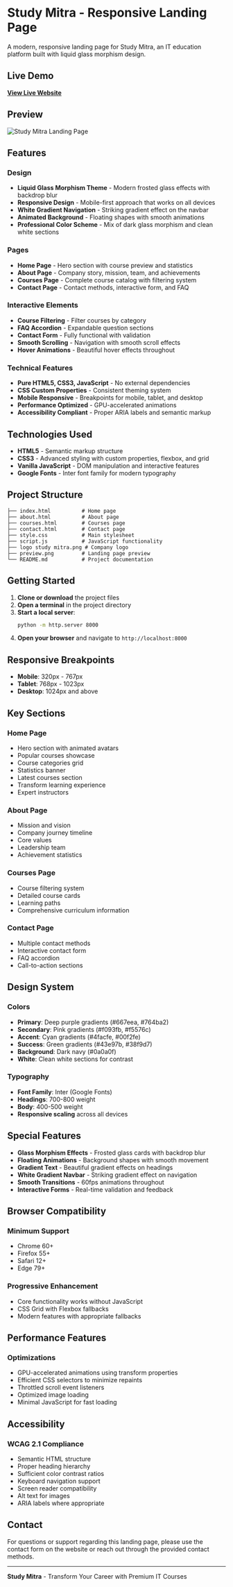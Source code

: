 # Study Mitra - Responsive Landing Page

A modern, responsive landing page for Study Mitra, an IT education platform built with liquid glass morphism design.

## Live Demo

**[View Live Website](https://krishanyadav333.github.io/Study-Mitra-Responsive-Landing-Page/)**

## Preview

![Study Mitra Landing Page](preview.png)

## Features

### Design
- **Liquid Glass Morphism Theme** - Modern frosted glass effects with backdrop blur
- **Responsive Design** - Mobile-first approach that works on all devices
- **White Gradient Navigation** - Striking gradient effect on the navbar
- **Animated Background** - Floating shapes with smooth animations
- **Professional Color Scheme** - Mix of dark glass morphism and clean white sections

### Pages
- **Home Page** - Hero section with course preview and statistics
- **About Page** - Company story, mission, team, and achievements
- **Courses Page** - Complete course catalog with filtering system
- **Contact Page** - Contact methods, interactive form, and FAQ

### Interactive Elements
- **Course Filtering** - Filter courses by category
- **FAQ Accordion** - Expandable question sections
- **Contact Form** - Fully functional with validation
- **Smooth Scrolling** - Navigation with smooth scroll effects
- **Hover Animations** - Beautiful hover effects throughout

### Technical Features
- **Pure HTML5, CSS3, JavaScript** - No external dependencies
- **CSS Custom Properties** - Consistent theming system
- **Mobile Responsive** - Breakpoints for mobile, tablet, and desktop
- **Performance Optimized** - GPU-accelerated animations
- **Accessibility Compliant** - Proper ARIA labels and semantic markup

## Technologies Used

- **HTML5** - Semantic markup structure
- **CSS3** - Advanced styling with custom properties, flexbox, and grid
- **Vanilla JavaScript** - DOM manipulation and interactive features
- **Google Fonts** - Inter font family for modern typography

## Project Structure

```
├── index.html          # Home page
├── about.html          # About page
├── courses.html        # Courses page
├── contact.html        # Contact page
├── style.css           # Main stylesheet
├── script.js           # JavaScript functionality
├── logo study mitra.png # Company logo
├── preview.png         # Landing page preview
└── README.md           # Project documentation
```

## Getting Started

1. **Clone or download** the project files
2. **Open a terminal** in the project directory
3. **Start a local server**:
   ```bash
   python -m http.server 8000
   ```
4. **Open your browser** and navigate to `http://localhost:8000`

## Responsive Breakpoints

- **Mobile**: 320px - 767px
- **Tablet**: 768px - 1023px
- **Desktop**: 1024px and above

## Key Sections

### Home Page
- Hero section with animated avatars
- Popular courses showcase
- Course categories grid
- Statistics banner
- Latest courses section
- Transform learning experience
- Expert instructors

### About Page
- Mission and vision
- Company journey timeline
- Core values
- Leadership team
- Achievement statistics

### Courses Page
- Course filtering system
- Detailed course cards
- Learning paths
- Comprehensive curriculum information

### Contact Page
- Multiple contact methods
- Interactive contact form
- FAQ accordion
- Call-to-action sections

## Design System

### Colors
- **Primary**: Deep purple gradients (#667eea, #764ba2)
- **Secondary**: Pink gradients (#f093fb, #f5576c)
- **Accent**: Cyan gradients (#4facfe, #00f2fe)
- **Success**: Green gradients (#43e97b, #38f9d7)
- **Background**: Dark navy (#0a0a0f)
- **White**: Clean white sections for contrast

### Typography
- **Font Family**: Inter (Google Fonts)
- **Headings**: 700-800 weight
- **Body**: 400-500 weight
- **Responsive scaling** across all devices

## Special Features

- **Glass Morphism Effects** - Frosted glass cards with backdrop blur
- **Floating Animations** - Background shapes with smooth movement
- **Gradient Text** - Beautiful gradient effects on headings
- **White Gradient Navbar** - Striking gradient effect on navigation
- **Smooth Transitions** - 60fps animations throughout
- **Interactive Forms** - Real-time validation and feedback

## Browser Compatibility

### Minimum Support
- Chrome 60+
- Firefox 55+
- Safari 12+
- Edge 79+

### Progressive Enhancement
- Core functionality works without JavaScript
- CSS Grid with Flexbox fallbacks
- Modern features with appropriate fallbacks

## Performance Features

### Optimizations
- GPU-accelerated animations using transform properties
- Efficient CSS selectors to minimize repaints
- Throttled scroll event listeners
- Optimized image loading
- Minimal JavaScript for fast loading

## Accessibility

### WCAG 2.1 Compliance
- Semantic HTML structure
- Proper heading hierarchy
- Sufficient color contrast ratios
- Keyboard navigation support
- Screen reader compatibility
- Alt text for images
- ARIA labels where appropriate

## Contact

For questions or support regarding this landing page, please use the contact form on the website or reach out through the provided contact methods.

---

**Study Mitra** - Transform Your Career with Premium IT Courses